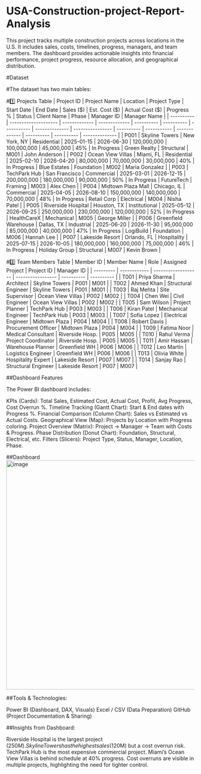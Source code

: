 # USA-Construction-project-Report-Analysis
This project tracks multiple construction projects across locations in the U.S. It includes sales, costs, timelines, progress, managers, and team members. The dashboard provides actionable insights into financial performance, project progress, resource allocation, and geographical distribution.

#Dataset

#The dataset has two main tables:

#1️⃣ Projects Table
| Project ID | Project Name         | Location      | Project Type  | Start Date | End Date   | Sales (\$)  | Est. Cost (\$) | Actual Cost (\$) | Progress % | Status      | Client Name   | Phase      | Manager ID | Manager Name   |
| ---------- | -------------------- | ------------- | ------------- | ---------- | ---------- | ----------- | -------------- | ---------------- | ---------- | ----------- | ------------- | ---------- | ---------- | -------------- |
| P001       | Skyline Towers       | New York, NY  | Residential   | 2025-01-15 | 2026-06-30 | 120,000,000 | 100,000,000    | 45,000,000       | 45%        | In Progress | Green Realty  | Structural | M001       | John Anderson  |
| P002       | Ocean View Villas    | Miami, FL     | Residential   | 2025-02-10 | 2026-04-20 | 80,000,000  | 70,000,000     | 30,000,000       | 40%        | In Progress | Blue Estates  | Foundation | M002       | Maria Gonzalez |
| P003       | TechPark Hub         | San Francisco | Commercial    | 2025-03-01 | 2026-12-15 | 200,000,000 | 180,000,000    | 90,000,000       | 50%        | In Progress | FutureTech    | Framing    | M003       | Alex Chen      |
| P004       | Midtown Plaza Mall   | Chicago, IL   | Commercial    | 2025-04-05 | 2026-08-10 | 150,000,000 | 140,000,000    | 70,000,000       | 48%        | In Progress | Retail Corp   | Electrical | M004       | Nisha Patel    |
| P005       | Riverside Hospital   | Houston, TX   | Institutional | 2025-05-12 | 2026-09-25 | 250,000,000 | 230,000,000    | 120,000,000      | 52%        | In Progress | HealthCareX   | Mechanical | M005       | George Miller  |
| P006       | Greenfield Warehouse | Dallas, TX    | Industrial    | 2025-06-20 | 2026-11-30 | 95,000,000  | 85,000,000     | 40,000,000       | 47%        | In Progress | LogiBuild     | Foundation | M006       | Hannah Lee     |
| P007       | Lakeside Resort      | Orlando, FL   | Hospitality   | 2025-07-15 | 2026-10-05 | 180,000,000 | 160,000,000    | 75,000,000       | 46%        | In Progress | Holiday Group | Structural | M007       | Kevin Brown    |

#2️⃣ Team Members Table
| Member ID | Member Name  | Role                | Assigned Project  | Project ID | Manager ID |
| --------- | ------------ | ------------------- | ----------------- | ---------- | ---------- |
| T001      | Priya Sharma | Architect           | Skyline Towers    | P001       | M001       |
| T002      | Ahmed Khan   | Structural Engineer | Skyline Towers    | P001       | M001       |
| T003      | Raj Mehta    | Site Supervisor     | Ocean View Villas | P002       | M002       |
| T004      | Chen Wei     | Civil Engineer      | Ocean View Villas | P002       | M002       |
| T005      | Sam Wilson   | Project Planner     | TechPark Hub      | P003       | M003       |
| T006      | Kiran Patel  | Mechanical Engineer | TechPark Hub      | P003       | M003       |
| T007      | Sofia Lopez  | Electrical Engineer | Midtown Plaza     | P004       | M004       |
| T008      | Robert Davis | Procurement Officer | Midtown Plaza     | P004       | M004       |
| T009      | Fatima Noor  | Medical Consultant  | Riverside Hosp.   | P005       | M005       |
| T010      | Rahul Verma  | Project Coordinator | Riverside Hosp.   | P005       | M005       |
| T011      | Amir Hassan  | Warehouse Planner   | Greenfield WH     | P006       | M006       |
| T012      | Leo Martin   | Logistics Engineer  | Greenfield WH     | P006       | M006       |
| T013      | Olivia White | Hospitality Expert  | Lakeside Resort   | P007       | M007       |
| T014      | Sanjay Rao   | Structural Engineer | Lakeside Resort   | P007       | M007       |

##Dashboard Features

The Power BI dashboard includes:

KPIs (Cards): Total Sales, Estimated Cost, Actual Cost, Profit, Avg Progress, Cost Overrun %.
Timeline Tracking (Gantt Chart): Start & End dates with Progress %.
Financial Comparison (Column Chart): Sales vs Estimated vs Actual Costs.
Geographical View (Map): Projects by Location with Progress coloring.
Project Overview (Matrix): Project → Manager → Team with Costs & Progress.
Phase Distribution (Donut Chart): Foundation, Structural, Electrical, etc.
Filters (Slicers): Project Type, Status, Manager, Location, Phase.

##Dashboard
<img width="1162" height="612" alt="image" src="https://github.com/user-attachments/assets/a6bb4a81-d703-4b9a-be01-792be3975661" />


##Tools & Technologies:

Power BI (Dashboard, DAX, Visuals)
Excel / CSV (Data Preparation)
GitHub (Project Documentation & Sharing)

##Insights from Dashboard:

Riverside Hospital is the largest project ($250M).
Skyline Towers has the highest sales ($120M) but a cost overrun risk.
TechPark Hub is the most expensive commercial project.
Miami’s Ocean View Villas is behind schedule at 40% progress.
Cost overruns are visible in multiple projects, highlighting the need for tighter control.


